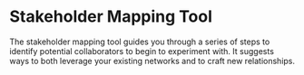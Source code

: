# Stakeholder Mapping Tool

The stakeholder mapping tool guides you through a series of steps to identify potential collaborators to begin to experiment with. It suggests ways to both leverage your existing networks and to craft new relationships.


